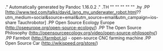 .\" Automatically generated by Pandoc 1.16.0.2
.\"
.TH "" "" "" "" ""
.hy
.PP
[<http://www.ted.com/talks/david_lang_my_underwater_robot.html>??utm_medium=social&source=email&utm_source=email&utm_campaign=ios\-share
Tauchrobotor]
.PP
Open Source Ecology Europe (http://oseeurope.org/open-source-ecology/)
.PP
The Open Source
Philosophy (http://opensourceecology.org/video/open-source-philosophy/)
.PP
Farmbot (http://farmbot.io) \- open\-source CNC farming machine
.PP
Open Source Car (http://wikispeed.org/store/)

